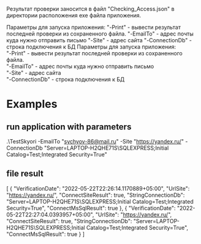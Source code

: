 Результат проверки заносится в файл "Checking_Access.json" в директории расположения exe файла приложения.

Параметры для запуска приложения:
"-Print"  - вывести результат последней проверки из сохраненного файла.
"-EmailTo" - адрес почты куда нужно отправить письмо
"-Site" - адрес сайта
"-ConnectionDb" - строка подключения к БД
Параметры для запуска приложения:</br>
"-Print"  - вывести результат последней проверки из сохраненного файла.</br>
"-EmailTo" - адрес почты куда нужно отправить письмо</br>
"-Site" - адрес сайта</br>
"-ConnectionDb" - строка подключения к БД</br>


# Examples
## run application with parameters
.\TestSkyori -EmailTo "sychyov-86@mail.ru" -Site "https://yandex.ru/" -ConnectionDb "Server=LAPTOP-H2QHE71S\SQLEXPRESS;Initial Catalog=Test;Integrated Security=True"
## file result
[
  {
    "VerificationDate": "2022-05-22T22:26:14.1170889+05:00",
    "UrlSite": "https://yandex.ru/",
    "ConnectSiteResult": true,
    "StringConnectionDb": "Server=LAPTOP-H2QHE71S\\SQLEXPRESS;Initial Catalog=Test;Integrated Security=True",
    "ConnectMsSqlResult": true
  },
  {
    "VerificationDate": "2022-05-22T22:27:04.0393957+05:00",
    "UrlSite": "https://yandex.ru/",
    "ConnectSiteResult": true,
    "StringConnectionDb": "Server=LAPTOP-H2QHE71S\\SQLEXPRESS;Initial Catalog=Test;Integrated Security=True",
    "ConnectMsSqlResult": true
  }
]